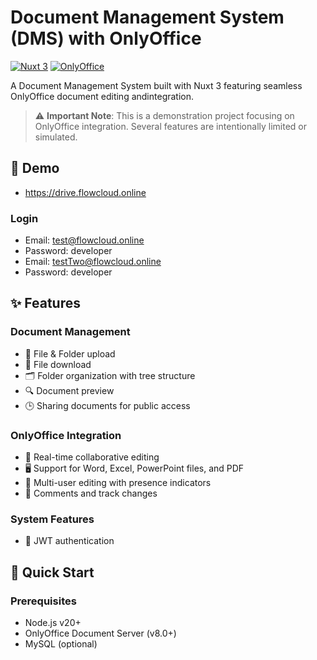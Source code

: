 # Document Management System (DMS) with OnlyOffice

[![Nuxt 3](https://img.shields.io/badge/Nuxt-3-green?style=flat&logo=nuxt.js)](https://nuxt.com)
[![OnlyOffice](https://img.shields.io/badge/OnlyOffice-Integration-blue?style=flat)](https://www.onlyoffice.com)

A Document Management System built with Nuxt 3 featuring seamless OnlyOffice document editing andintegration.

> ⚠️ **Important Note**: This is a demonstration project focusing on OnlyOffice integration. Several features are intentionally limited or simulated.

## 📸 Demo
- https://drive.flowcloud.online

### Login
- Email: test@flowcloud.online
- Password: developer
- Email: testTwo@flowcloud.online
- Password: developer

## ✨ Features

### Document Management
- 📁 File & Folder upload
- 📁 File download
- 🗂️ Folder organization with tree structure
- 🔍 Document preview
- 🕒 Sharing documents for public access

### OnlyOffice Integration
- 📝 Real-time collaborative editing
- 🖥️ Support for Word, Excel, PowerPoint files, and PDF
- 👥 Multi-user editing with presence indicators
- 💬 Comments and track changes

### System Features
- 🔐 JWT authentication

## 🚀 Quick Start

### Prerequisites
- Node.js v20+
- OnlyOffice Document Server (v8.0+)
- MySQL (optional)